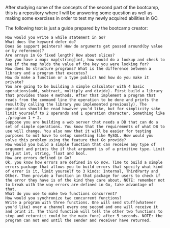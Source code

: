 After studying some of the concepts of the second part of the bootcamp, this is a repository where I will be answering some question as well as making some exercises in order to test my newly acquired abilities in GO.

The following text is just a guide prepared by the bootcamp creator:

    How would you write a while statement in Go?
    What does the keyword defer do?
    Does Go support pointers? How do arguments get passed around(by value or by reference)?
    Are arrays in Go fixed length? How about slices?
    Say you have a map: map[string]int, how would do a lookup and check to see if the map holds the value of the key you were looking for?
    How does Go structure programs? What is the difference between a library and a program that executes?
    How do make a function or a type public? And how do you make it private?
    You are going to be building a simple calculator with 4 basic operations(add, subtract, multiply and divide). First build a library that provides those 4 methods. After that implement a program that reads from the command line the operation to be done and prints the result(by calling the library you implemented previously). The operation should be read however you'd like, but for simplicity sake limit yourself to 2 operands and 1 operation character. Something like ./program 1 + 2.
    Suppose you are building a web server that needs a DB that can do a set of simple operations. You know that the requirements of what DB to use will change. You also now that it will be easier for testing purposes to not have to setup something like MySQL. How would you solve this problem using the feature that Go provide?
    How would you build a simple function that can receive any type of argument and prints the if that argument is of a primitive type. Limit to just int, string, float and bool.
    How are errors defined in Go?
    Ok, you know how errors are defined in Go now. Time to build a simple errors package that allows you to build errors that specify what kind of error is it, limit yourself to 3 kinds: Internal, ThirdParty and Other. Then provide a function in that package for users to check if the error they have is of the kind they care about. NOTE: remember not to break with the way errors are defined in Go, take advantage of that.
    What do you use to make two functions concurrent?
    How would you synchronize two concurrent functions?
    Write a program with three functions. One will send stuff(whatever you'd like) over a channel every one second and one will receive it and print it. The third function will tell the other two functions to stop and return(it could be the main func) after 5 seconds. NOTE: the program can not end until the sender and receiver have returned.
